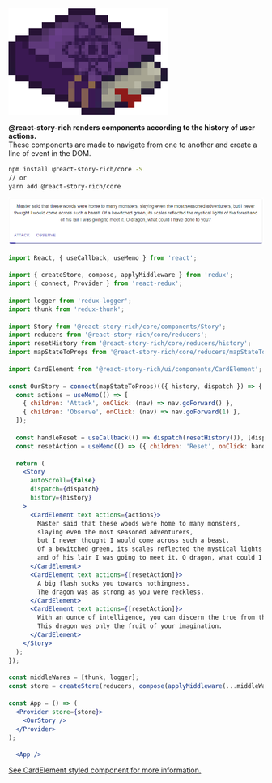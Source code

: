 <img src="https://raw.githubusercontent.com/wasa42/react-story-rich/HEAD/documentation/assets/logo.png" alt="@react-story-rich logo">

**@react-story-rich renders components according to the history of user actions.** <br/>
These components are made to navigate from one to another and create a line of event in the DOM.

```bash
npm install @react-story-rich/core -S
// or
yarn add @react-story-rich/core
```

<img src="https://raw.githubusercontent.com/wasa42/react-story-rich/HEAD/documentation/assets/example.gif" alt="Example of a CardElement from @react-story-rich">

```jsx harmony
import React, { useCallback, useMemo } from 'react';

import { createStore, compose, applyMiddleware } from 'redux';
import { connect, Provider } from 'react-redux';

import logger from 'redux-logger';
import thunk from 'redux-thunk';

import Story from '@react-story-rich/core/components/Story';
import reducers from '@react-story-rich/core/reducers';
import resetHistory from '@react-story-rich/core/reducers/history';
import mapStateToProps from '@react-story-rich/core/reducers/mapStateToProps';

import CardElement from '@react-story-rich/ui/components/CardElement';

const OurStory = connect(mapStateToProps)(({ history, dispatch }) => {
  const actions = useMemo(() => [
    { children: 'Attack', onClick: (nav) => nav.goForward() },
    { children: 'Observe', onClick: (nav) => nav.goForward(1) },
  ]);

  const handleReset = useCallback(() => dispatch(resetHistory()), [dispatch, resetHistory]);
  const resetAction = useMemo(() => ({ children: 'Reset', onClick: handleReset }), [handleReset]);

  return (
    <Story
      autoScroll={false}
      dispatch={dispatch}
      history={history}
    >
      <CardElement text actions={actions}>
        Master said that these woods were home to many monsters,
        slaying even the most seasoned adventurers,
        but I never thought I would come across such a beast.
        Of a bewitched green, its scales reflected the mystical lights of the forest
        and of his lair I was going to meet it. O dragon, what could I have done to you?
      </CardElement>
      <CardElement text actions={[resetAction]}>
        A big flash sucks you towards nothingness.
        The dragon was as strong as you were reckless.
      </CardElement>
      <CardElement text actions={[resetAction]}>
        With an ounce of intelligence, you can discern the true from the false.
        This dragon was only the fruit of your imagination.
      </CardElement>
    </Story>
  );
});

const middleWares = [thunk, logger];
const store = createStore(reducers, compose(applyMiddleware(...middleWares)));

const App = () => (
  <Provider store={store}>
    <OurStory />
  </Provider>
);

  <App />
```
[See CardElement styled component for more information.](http://localhost:6060/#cardelement)
